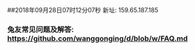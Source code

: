 ##2018年09月28日07时12分07秒 新址: 159.65.187.185
### 兔友常见问题及解答: https://github.com/wanggonging/d/blob/w/FAQ.md
